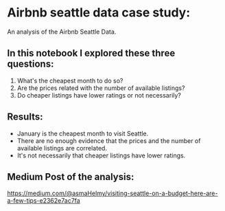 # Airbnb seattle data case study:

An analysis of the Airbnb Seattle Data.

## In this notebook I explored these three questions:

1. What's the cheapest month to do so?
2. Are the prices related with the number of available listings?
3. Do cheaper listings have lower ratings or not necessarily?

## Results:

- January is the cheapest month to visit Seattle.
- There are no enough evidence that the prices and the number of available listings are correlated.
- It's not necessarily that cheaper listings have lower ratings.

## Medium Post of the analysis:

https://medium.com/@asmaHelmy/visiting-seattle-on-a-budget-here-are-a-few-tips-e2362e7ac7fa
